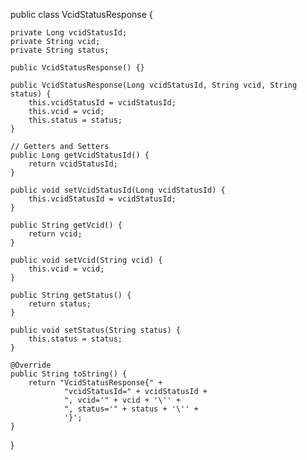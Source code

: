 public class VcidStatusResponse {
    
    private Long vcidStatusId;
    private String vcid;
    private String status;
    
    public VcidStatusResponse() {}
    
    public VcidStatusResponse(Long vcidStatusId, String vcid, String status) {
        this.vcidStatusId = vcidStatusId;
        this.vcid = vcid;
        this.status = status;
    }
    
    // Getters and Setters
    public Long getVcidStatusId() {
        return vcidStatusId;
    }
    
    public void setVcidStatusId(Long vcidStatusId) {
        this.vcidStatusId = vcidStatusId;
    }
    
    public String getVcid() {
        return vcid;
    }
    
    public void setVcid(String vcid) {
        this.vcid = vcid;
    }
    
    public String getStatus() {
        return status;
    }
    
    public void setStatus(String status) {
        this.status = status;
    }
    
    @Override
    public String toString() {
        return "VcidStatusResponse{" +
                "vcidStatusId=" + vcidStatusId +
                ", vcid='" + vcid + '\'' +
                ", status='" + status + '\'' +
                '}';
    }
}
